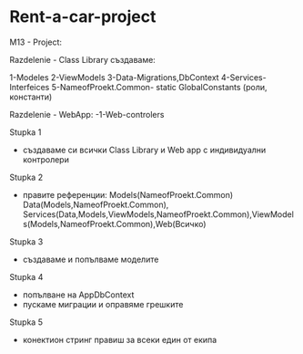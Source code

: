 # Rent-a-car-project
M13 - Project:

Razdelenie - Class Library създаваме:

1-Modeles
2-ViewModels
3-Data-Migrations,DbContext
4-Services-Interfeices
5-NameofProekt.Common- static GlobalConstants (роли, константи)

Razdelenie - WebApp:
-1-Web-controlers

Stupka 1
- създаваме си всички Class Library и Web app с индивидуални контролери

Stupka 2
- правите референции: Models(NameofProekt.Common) Data(Models,NameofProekt.Common), Services(Data,Models,ViewModels,NameofProekt.Common),ViewModels(Models,NameofProekt.Common),Web(Всичко)

Stupka 3
- създаваме и попълваме моделите

Stupka 4
- попълване на AppDbContext 
- пускаме миграции и оправяме грешките

Stupka 5
- конектион стринг правиш за всеки един от екипа
